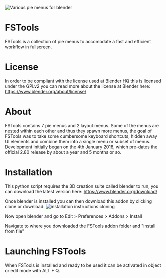 ![Various pie menus for blender](https://i.imgur.com/XZkpvq5.png)

# FSTools
FSTools is a collection of pie menus to accomodate a fast and efficient workflow in fullscreen.

# License
In order to be compliant with the license used at Blender HQ this is licensed under the GPLv2 you can read more about the license at Blender here:
https://www.blender.org/about/license/

# About
FSTools contains 7 pie menus and 2 layout menus. Some of the menus are nested within each other and thus they spawn more menus, the goal of FSTools was to take some cumbersome keyboard shortcuts, hidden away UI elements and combine them into a single menu or subset of menus. Development initially began on the 4th January 2018, which pre-dates the official 2.80 release by about a year and 5 months or so.

# Installation
This python script requires the 3D creation suite called blender to run, you can download the latest version here:
https://www.blender.org/download/

Once blender is installed you can then download this addon by clicking clone or download:
![installation instructions cloning](https://i.imgur.com/LD8VORu.png)

Now open blender and go to Edit > Preferences > Addons > Install

Navigate to where you downloaded the FSTools addon folder and "install from file"

# Launching FSTools
When FSTools is installed and ready to be used it can be activated in object or edit mode with ALT + Q. 
